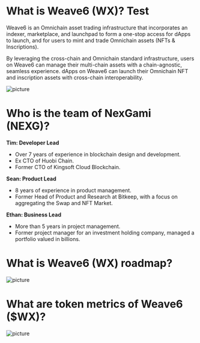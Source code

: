 # What is Weave6 (WX)? Test
Weave6 is an Omnichain asset trading infrastructure that incorporates an indexer, marketplace, and launchpad to form a one-stop access for dApps to launch, and for users to mint and trade Omnichain assets (NFTs & Inscriptions).          

By leveraging the cross-chain and Omnichain standard infrastructure, users on Weave6 can manage their multi-chain assets with a chain-agnostic, seamless experience. dApps on Weave6 can launch their Omnichain NFT and inscription assets with cross-chain interoperability.     

![ picture ](https://storage.googleapis.com/public-dao-pad-prod/1708002436_a2ee6b14b99bb3dd83aed40186c77836.webp)

# Who is the team of NexGami (NEXG)?

**Tim: Developer Lead**



* Over 7 years of experience in blockchain design and development.
* Ex CTO of Huobi Chain.
* Former CTO of Kingsoft Cloud Blockchain.    

**Sean: Product Lead**

* 8 years of experience in product management.
* Former Head of Product and Research at Bitkeep, with a focus on aggregating the Swap and NFT Market.   

**Ethan: Business Lead**    

* More than 5 years in project management.
* Former project manager for an investment holding company, managed a portfolio valued in billions.

# What is Weave6 (WX) roadmap?

![ picture ](https://storage.googleapis.com/public-dao-pad-prod/1708002305_b65c6827709bf06abdf1d1848291c76c.webp)

# What are token metrics of Weave6 ($WX)?

![ picture ](https://storage.googleapis.com/public-dao-pad-prod/1708002290_0700827b906920dbb6ed8e3e25b16562.webp)
